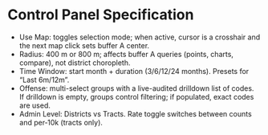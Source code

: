 # Control Panel Specification

- Use Map: toggles selection mode; when active, cursor is a crosshair and the next map click sets buffer A center.
- Radius: 400 m or 800 m; affects buffer A queries (points, charts, compare), not district choropleth.
- Time Window: start month + duration (3/6/12/24 months). Presets for “Last 6m/12m”.
- Offense: multi-select groups with a live-audited drilldown list of codes. If drilldown is empty, groups control filtering; if populated, exact codes are used.
- Admin Level: Districts vs Tracts. Rate toggle switches between counts and per‑10k (tracts only).

